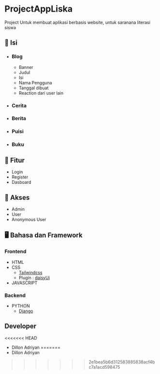 # ProjectAppLiska
Project Untuk membuat aplikasi berbasis website, untuk saranana literasi siswa
## 🔗 Isi
- ### Blog
  
  - Banner
  - Judul
  - Isi
  - Nama Pengguna
  - Tanggal dibuat
  - Reaction dari user lain
- ### Cerita
- ### Berita
- ### Puisi
- ### Buku
## 🌟 Fitur
- Login
- Register
- Dasboard
## 👤 Akses
- Admin
- User
- Anonymous User
## 🖥️ Bahasa dan Framework 
### Frontend
- HTML
- CSS
  - [Tailwindcss](https://tailwindcss.com)
  - Plugin : [daisyUi](https://daisyui.com)
- JAVASCRIPT
### Backend 
- PYTHON
  - [Django](https://www.djangoproject.com/)
## Developer
<<<<<<< HEAD
- Dillon Adriyan 
=======
- Dillon Adriyan 
>>>>>>> 2e1bea5b6d312583885838acf4bc7a1acd598475
